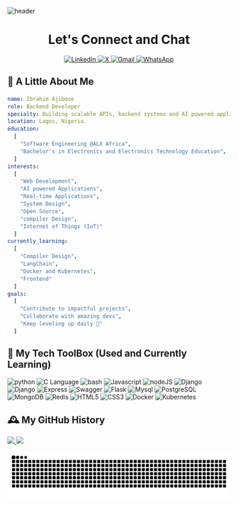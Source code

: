 ![header](https://capsule-render.vercel.app/api?type=waving\&color=gradient&height=135&section=header&text=Hi%20there&fontSize=90)
<h1 align="center">Let's Connect and Chat</h1>
<div align="center">
  <a href="https://linkedin.com/in/ibrahim-ajibose">
    <img height="50" src="https://github.com/user-attachments/assets/fdc79c6c-b676-4f65-89c8-2a1097569a41" alt="LinkedIn"/>
  </a>

  <a href="https://x.com/IbrahimOyebami">
    <img height="50" src="https://github.com/user-attachments/assets/4ccadc57-1ac2-45ae-ba23-d4a4446df3d9" alt="X"/>
  </a>

  <a href="mailto:ajiboseibrahim12@gmail.com">
    <img height="50" src="https://github.com/user-attachments/assets/0de7e5ad-9f1f-405b-997e-5b66343f9d8b" alt="Gmail"/>
  </a>
  
  <a href="https://wa.me/2349028391921">
    <img height="50" src="https://github.com/user-attachments/assets/29b8517e-b7f2-4d7f-b604-83871a6b6d3b" alt="WhatsApp"/>
  </a>
</div>


## 🧾 A Little About Me

```yaml
name: Ibrahim Ajibose
role: Backend Developer
specialty: Building scalable APIs, backend systems and AI powered applications
location: Lagos, Nigeria.
education:
  [
    "Software Engineering @ALX Africa",
    "Bachelor's in Electronics and Electronics Technology Education",
  ]
interests:
  [
    "Web Development",
    "AI powered Applications",
    "Real-time Applications",
    "System Design",
    "Open Source",
    "compiler Design",
    "Internet of Things (IoT)"
  ]
currently_learning:
  [
    "Compiler Design",
    "LangChain",
    "Docker and Kubernetes",
    "Frontend"
  ]
goals:
  [
    "Contribute to impactful projects",
    "Collaborate with amazing devs",
    "Keep leveling up daily 🚀"
  ]
```


## 🧰 My Tech ToolBox (Used and Currently Learning)
<p align="left">
  <img src="https://cdn.jsdelivr.net/gh/devicons/devicon@latest/icons/python/python-original-wordmark.svg" alt="python" wdth="45" height="45"/>
  <img src="https://cdn.jsdelivr.net/gh/devicons/devicon@latest/icons/c/c-original.svg" alt="C Language" width="45" height="45"/>
  <img src="https://cdn.jsdelivr.net/gh/devicons/devicon@latest/icons/bash/bash-original.svg" alt="bash" width="45" height="45"/>
  <img src="https://cdn.jsdelivr.net/gh/devicons/devicon@latest/icons/javascript/javascript-original.svg" alt="Javascript" width="45" height="45"/>
  <img src="https://cdn.jsdelivr.net/gh/devicons/devicon@latest/icons/nodejs/nodejs-original.svg" alt="nodeJS" width="45" height="45"/>
  <img src="https://cdn.jsdelivr.net/gh/devicons/devicon@latest/icons/django/django-plain.svg" alt="Django" width="45" height="45"/>
  <img src="https://cdn.jsdelivr.net/gh/devicons/devicon@latest/icons/typescript/typescript-original.svg" alt="Django" width="45" height="45"/>
  <img src="https://cdn.jsdelivr.net/gh/devicons/devicon@latest/icons/express/express-original.svg" alt="Express" width="45" height="45"/>
  <img src="https://cdn.jsdelivr.net/gh/devicons/devicon@latest/icons/swagger/swagger-original.svg" alt="Swagger" width="45" height="45"/>
  <img src="https://cdn.jsdelivr.net/gh/devicons/devicon@latest/icons/flask/flask-original.svg" alt="Flask" width="45" height="45"/>
  <img src="https://cdn.jsdelivr.net/gh/devicons/devicon@latest/icons/mysql/mysql-original-wordmark.svg" alt="Mysql" width="45" height="45"/>
  <img src="https://cdn.jsdelivr.net/gh/devicons/devicon@latest/icons/postgresql/postgresql-original-wordmark.svg" alt="PostgreSQL" width="45" height="45"/>
  <img src="https://cdn.jsdelivr.net/gh/devicons/devicon@latest/icons/mongodb/mongodb-original-wordmark.svg" alt="MongoDB" width="45" height="45"/>
  <img src="https://cdn.jsdelivr.net/gh/devicons/devicon@latest/icons/redis/redis-original-wordmark.svg" alt="Redis" width="45" height="45"/>
  <img src="https://cdn.jsdelivr.net/gh/devicons/devicon@latest/icons/html5/html5-original-wordmark.svg" alt="HTML5" width="45" height="45"/>
  <img src="https://cdn.jsdelivr.net/gh/devicons/devicon@latest/icons/css3/css3-original.svg" alt="CSS3" width="45" height="45"/>
  <img src="https://cdn.jsdelivr.net/gh/devicons/devicon@latest/icons/docker/docker-original.svg" alt="Docker" width="45" height="45"/>
  <img src="https://cdn.jsdelivr.net/gh/devicons/devicon@latest/icons/kubernetes/kubernetes-original-wordmark.svg" alt="Kubernetes" width="45" height="45"/>
</p>


## 🕰️ My GitHub History

<a href="https://github.com/Ajibose/github-readme-stats">
  <img height="180em" src="https://github-readme-stats.vercel.app/api?username=Ajibose&show_icons=true&theme=radical" />
</a>
<a href="https://github.com/Ajibose/github-readme-stats">
  <img height="180em" src="https://github-readme-stats.vercel.app/api/top-langs/?username=Ajibose&layout=compact&hide_progress=false&theme=radical" />
</a>

![Snake animation](https://github.com/Ajibose/Ajibose/blob/output/github-contribution-grid-snake.svg)
